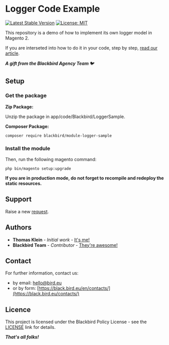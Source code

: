 # Logger Code Example

[![Latest Stable Version](https://img.shields.io/packagist/v/blackbird/module-logger-sample.svg?style=flat-square)](https://packagist.org/packages/blackbird/module-logger-sample)
[![License: MIT](https://img.shields.io/github/license/blackbird-agency/magento-2-logger-example.svg?style=flat-square)](./LICENSE) 

This repository is a demo of how to implement its own logger model in Magento 2.  

If you are interseted into how to do it in your code, step by step, [read our article](https://black.bird.eu/en/blog/magento2logs.html). 

***A gift from the Blackbird Agency Team*** :bird:

## Setup

### Get the package

**Zip Package:**

Unzip the package in app/code/Blackbird/LoggerSample.

**Composer Package:**

```
composer require blackbird/module-logger-sample
```

### Install the module

Then, run the following magento command:

```
php bin/magento setup:upgrade
```

**If you are in production mode, do not forget to recompile and redeploy the static resources.**

## Support

Raise a new [request](https://github.com/blackbird-agency/magento-2-logger-example/issues).

## Authors

- **Thomas Klein** - *Initial work* - [It's me!](https://github.com/thomas-kl1)
- **Blackbird Team** - *Contributor* - [They're awesome!](https://github.com/blackbird-agency)

## Contact

For further information, contact us:

- by email: hello@bird.eu
- or by form: [https://black.bird.eu/en/contacts/](https://black.bird.eu/contacts/)

## Licence

This project is licensed under the Blackbird Policy License - see the [LICENSE](./LICENSE) link for details.

***That's all folks!***
